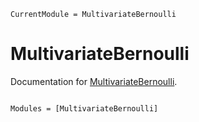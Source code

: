 ```@meta
CurrentModule = MultivariateBernoulli
```

# MultivariateBernoulli

Documentation for [MultivariateBernoulli](https://github.com/dufourc1/MultivariateBernoulli.jl).

```@index
```

```@autodocs
Modules = [MultivariateBernoulli]
```
